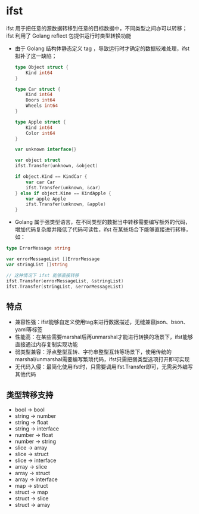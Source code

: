 # ifst

ifst 用于把任意的源数据转移到任意的目标数据中，不同类型之间亦可以转移；ifst 利用了 Golang reflect 包提供运行时类型转换功能

* 由于 Golang 结构体静态定义 tag ，导致运行时才确定的数据较难处理，ifst拟补了这一缺陷；

  ```go
  type Object struct {
      Kind int64
  }
  
  type Car struct {
      Kind int64
      Doors int64
      Wheels int64
  }
  
  type Apple struct {
      Kind int64
      Color int64
  }
  
  var unknown interface{}
  
  var object struct
  ifst.Transfer(unknown, &object)
  
  if object.Kind == KindCar {
      var car Car
      ifst.Transfer(unknown, &car)
  } else if object.Kine == KindApple {
      var apple Apple
      ifst.Transfer(unknown, &apple)
  }
  ```

* Golang 属于强类型语言，在不同类型的数据当中转移需要编写额外的代码，增加代码复杂度并降低了代码可读性，ifst 在某些场合下能够直接进行转移，如： 

```go
type ErrorMessage string

var errorMessageList []ErrorMessage
var stringList []string

// 这种情况下 ifst 能够直接转移
ifst.Transfer(errorMessageList, &stringList) 
ifst.Transfer(stringList, &errorMessageList)

```

## 特点

* 兼容性强：ifst能够自定义使用tag来进行数据描述，无缝兼容json、bson、yaml等标签
* 性能高：在某些需要marshal后再unmarshal才能进行转换的场景下，ifst能够直接通过内存复制实现功能
* 弱类型兼容：浮点整型互转、字符串整型互转等场景下，使用传统的marshal/unmarshal需要编写繁琐代码，ifst只需把弱类型选项打开即可实现
* 无代码入侵：最简化使用ifst时，只需要调用ifst.Transfer即可，无需另外编写其他代码

## 类型转移支持

* bool -> bool
* string -> number
* string -> float
* string -> interface
* number -> float
* number -> string
* slice -> array
* slice -> struct
* slice -> interface
* array -> slice
* array -> struct
* array -> interface
* map -> struct
* struct -> map
* struct -> slice
* struct -> array